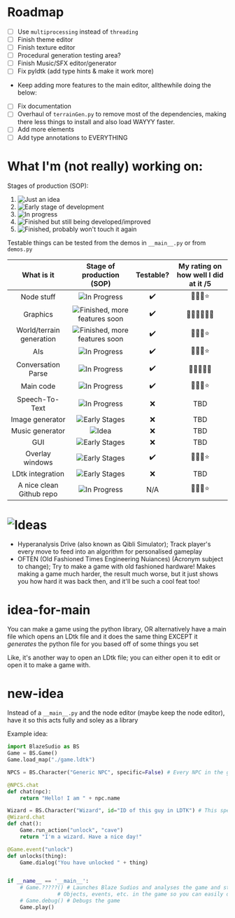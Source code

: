 # Roadmap
 - [ ] Use `multiprocessing` instead of `threading`
 - [ ] Finish theme editor
 - [ ] Finish texture editor
 - [ ] Procedural generation testing area?
 - [ ] Finish Music/SFX editor/generator
 - [ ] Fix pyldtk (add type hints & make it work more)
 - Keep adding more features to the main editor, allthewhile doing the below:
 - [ ] Fix documentation
 - [ ] Overhaul of `terrainGen.py` to remove most of the dependencies, making there less things to install and also load WAYYY faster.
 - [ ] Add more elements
 - [ ] Add type annotations to EVERYTHING

# What I'm (not really) working on:

Stages of production (SOP):
 1. ![Just an idea](https://badgen.net/badge/Just%20an/IDEA?color=pink)
 2. ![Early stage of development](https://badgen.net/badge/-/Early%20stage%20of%20dev?color=orange&label=)
 3. ![In progress](https://badgen.net/badge/In/PROGRESS?color=yellow)
 4. ![Finished but still being developed/improved](https://badgen.net/badge/FINISHED%20but%20still/being%20developed?color=green)
 5. ![Finished, probably won't touch it again](https://badgen.net/badge/FINISHED,/probably%20won't%20recieve%20updates?color=blue)

Testable things can be tested from the demos in `__main__.py` or from `demos.py`

| What is it | Stage of production (SOP) | Testable? | My rating on how well I did at it /5 |
|:----------:|:-------------------------:|:---------:|:---------:|
| Node stuff | ![In Progress](https://badgen.net/badge/Production/3?color=yellow) | ✔️ | 🌟🌟🌟⭐ |
| Graphics | ![Finished, more features soon](https://badgen.net/badge/Production/4?color=green) | ✔️ | 🌟🌟🌟🌟🌟🌟 |
| World/terrain generation | ![Finished, more features soon](https://badgen.net/badge/Production/4?color=green) | ✔️ | 🌟🌟🌟⭐ |
| AIs | ![In Progress](https://badgen.net/badge/Production/3?color=yellow) | ✔️ | 🌟🌟🌟⭐ |
| Conversation Parse | ![In Progress](https://badgen.net/badge/Production/3?color=yellow) | ✔️ | 🌟🌟🌟🌟🌟 |
| Main code | ![In Progress](https://badgen.net/badge/Production/3?color=yellow) | ✔️ | 🌟🌟🌟⭐ |
| Speech-To-Text | ![In Progress](https://badgen.net/badge/Production/3?color=yellow) | ❌ | TBD |
| Image generator | ![Early Stages](https://badgen.net/badge/Production/2?color=orange) | ❌ | TBD |
| Music generator | ![Idea](https://badgen.net/badge/Production/1?color=pink) | ❌ | TBD |
| GUI | ![Early Stages](https://badgen.net/badge/Production/2?color=orange) | ❌ | TBD |
| Overlay windows | ![Early Stages](https://badgen.net/badge/Production/2?color=orange) | ✔️ | 🌟🌟🌟⭐ |
| LDtk integration | ![Early Stages](https://badgen.net/badge/Production/2?color=orange) | ❌ | TBD |
| A nice clean Github repo | ![In Progress](https://badgen.net/badge/Production/3?color=yellow) | N/A | 🌟🌟🌟⭐ |

# ![Ideas](https://badgen.net/badge/-/Ideas?color=pink&label=&scale=3)
 - Hyperanalysis Drive (also known as Qibli Simulator); Track player's every move to feed into an algorithm for personalised gameplay
 - OFTEN (Old Fashioned Times Engineering Nuiances) (Acronym subject to change); Try to make a game with old fashioned hardware! Makes making a game much harder, the result much worse, but it just shows you how hard it was back then, and it'll be such a cool feat too!

# idea-for-main
You can make a game using the python library, OR alternatively have a main file which opens an LDtk file and it does the same thing EXCEPT it *generates* the python file for you based off of some things you set

Like, it's another way to open an LDtk file; you can either open it to edit or open it to make a game with.

# new-idea
Instead of a `__main__.py` and the node editor (maybe keep the node editor), have it so this acts fully and soley as a library

Example idea:
```py
import BlazeSudio as BS
Game = BS.Game()
Game.load_map("./game.ldtk")

NPCS = BS.Character("Generic NPC", specific=False) # Every NPC in the game not specified otherwise

@NPCS.chat
def chat(npc):
    return "Hello! I am " + npc.name

Wizard = BS.Character("Wizard", id="ID of this guy in LDTK") # This specific NPC
@Wizard.chat
def chat():
    Game.run_action("unlock", "cave")
    return "I'm a wizard. Have a nice day!"

@Game.event("unlock")
def unlocks(thing):
    Game.dialog("You have unlocked " + thing)


if __name__ == '__main__':
    # Game.?????() # Launches Blaze Sudios and analyses the game and stuff and the LDTK file and shows you all the
                # Objects, events, etc. in the game so you can easily define them and it will suggest you code or something (?)
    # Game.debug() # Debugs the game
    Game.play()
```